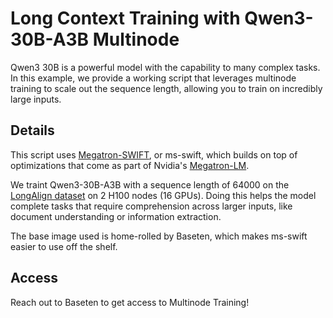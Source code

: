 # Long Context Training with Qwen3-30B-A3B Multinode

Qwen3 30B is a powerful model with the capability to many complex tasks. In this example, we provide a working script that leverages multinode training to scale out the sequence length, allowing you to train on incredibly large inputs. 

## Details 
This script uses [Megatron-SWIFT](https://swift.readthedocs.io/en/latest/Megatron-SWIFT/Quick-start.html), or ms-swift, which builds on top of optimizations that come as part of Nvidia's [Megatron-LM](https://github.com/NVIDIA/Megatron-LM). 

We traint Qwen3-30B-A3B with a sequence length of 64000 on the [LongAlign dataset](https://huggingface.co/datasets/zai-org/LongAlign-10k) on 2 H100 nodes (16 GPUs). Doing this helps the model complete tasks that require comprehension across larger inputs, like document understanding or information extraction. 

The base image used is home-rolled by Baseten, which makes ms-swift easier to use off the shelf. 

## Access
Reach out to Baseten to get access to Multinode Training!